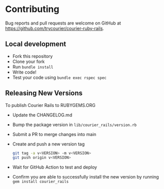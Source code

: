 # Contributing

Bug reports and pull requests are welcome on GitHub at https://github.com/trycourier/courier-ruby-rails.

## Local development

- Fork this repository
- Clone your fork
- Run `bundle install`
- Write code!
- Test your code using `bundle exec rspec spec`

## Releasing New Versions

To publish Courier Rails to RUBYGEMS.ORG

- Update the CHANGELOG.md
- Bump the package version in `lib/courier_rails/version.rb`
- Submit a PR to merge changes into main
- Create and push a new version tag

  ```bash
  git tag -a v<VERSION> -m v<VERSION>
  git push origin v<VERSION>
  ```

- Wait for GitHub Action to test and deploy
- Confirm you are able to successfully install the new version by running `gem install courier_rails`
